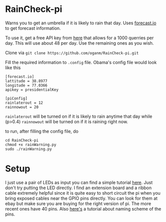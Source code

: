 # RainCheck-pi

Warns you to get an umbrella if it is likely to rain that day. Uses [forecast.io](http://forecast.io/) to get forecast information.

To use it, get a free API key from [here](https://developer.forecast.io/) that allows for a 1000 querries per day. This will use about 48 per day. Use the remaining ones as you wish.

Clone via `git clone https://github.com/oganm/RainCheck-pi.git`

Fill the required information to `.config` file. Obama's config file would look like this
```
[forecast.io]
lattitude = 38.8977
longitude = 77.0366
apikey = presidentialKey

[piConfig]
rainlaterout = 12
rainnowout = 20
```
`rainlaterout` will be turned on if it is likely to rain anytime that day while (p>0.4) `rainnowout` will be turned on if it is raining right now.

to run, after filling the config file, do
```
cd RainCheck-pi
chmod +x rainWarning.py
sudo ./rainWarning.py
```

# Setup
I just use a pair of LEDs as input you can find a simple tutorial [here](https://projects.drogon.net/raspberry-pi/gpio-examples/tux-crossing/gpio-examples-1-a-single-led/). Just don't try putting the LED directly. I find an extension board and a ribbon cable extremely helpful since it is quite easy to short circuit the pi when you bring exposed cables near the GPIO pins directly. You can look for them at ebay but make sure you are buying for the right version of pi. The more recent ones have 40 pins. Also [here's](http://www.raspberrypi-spy.co.uk/2012/06/simple-guide-to-the-rpi-gpio-header-and-pins/) a tutorial about naming scheme of the pins.
